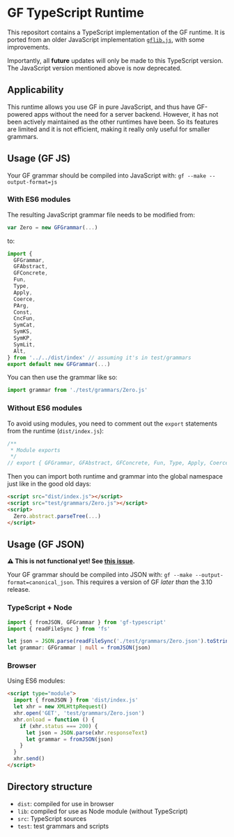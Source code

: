 # GF TypeScript Runtime

This repositort contains a TypeScript implementation of the GF runtime.
It is ported from an older JavaScript implementation [`gflib.js`](https://github.com/GrammaticalFramework/gf-core/blob/master/src/runtime/javascript/gflib.js), with some improvements.

Importantly, all **future** updates will only be made to this TypeScript version.
The JavaScript version mentioned above is now deprecated.

## Applicability

This runtime allows you use GF in pure JavaScript, and thus have GF-powered apps without the need for a server backend.
However, it has not been actively maintained as the other runtimes have been.
So its features are limited and it is not efficient, making it really only useful for smaller grammars.

## Usage (GF JS)

Your GF grammar should be compiled into JavaScript with: `gf --make --output-format=js`

### With ES6 modules

The resulting JavaScript grammar file needs to be modified from:

```js
var Zero = new GFGrammar(...)
```

to:

```js
import {
  GFGrammar,
  GFAbstract,
  GFConcrete,
  Fun,
  Type,
  Apply,
  Coerce,
  PArg,
  Const,
  CncFun,
  SymCat,
  SymKS,
  SymKP,
  SymLit,
  Alt,
} from '../../dist/index' // assuming it's in test/grammars
export default new GFGrammar(...)
```

You can then use the grammar like so:

```js
import grammar from './test/grammars/Zero.js'
```

### Without ES6 modules

To avoid using modules, you need to comment out the `export` statements from the runtime (`dist/index.js`):

```js
/**
 * Module exports
 */
// export { GFGrammar, GFAbstract, GFConcrete, Fun, Type, Apply, Coerce, PArg, Const, CncFun, SymCat, SymKS, SymKP, SymLit, Alt, };
```

Then you can import both runtime and grammar into the global namespace just like in the good old days:

```html
<script src="dist/index.js"></script>
<script src="test/grammars/Zero.js"></script>
<script>
  Zero.abstract.parseTree(...)
</script>
```

## Usage (GF JSON)

**⚠️ This is not functional yet! See [this issue](https://github.com/GrammaticalFramework/gf-typescript/issues/1).**

Your GF grammar should be compiled into JSON with: `gf --make --output-format=canonical_json`.
This requires a version of GF *later than* the 3.10 release.

### TypeScript + Node

```ts
import { fromJSON, GFGrammar } from 'gf-typescript'
import { readFileSync } from 'fs'

let json = JSON.parse(readFileSync('./test/grammars/Zero.json').toString())
let grammar: GFGrammar | null = fromJSON(json)
```

### Browser

Using ES6 modules:

```html
<script type="module">
  import { fromJSON } from 'dist/index.js'
  let xhr = new XMLHttpRequest()
  xhr.open('GET', 'test/grammars/Zero.json')
  xhr.onload = function () {
    if (xhr.status === 200) {
      let json = JSON.parse(xhr.responseText)
      let grammar = fromJSON(json)
    }
  }
  xhr.send()
</script>
```

## Directory structure

- `dist`: compiled for use in browser
- `lib`: compiled for use as Node module (without TypeScript)
- `src`: TypeScript sources
- `test`: test grammars and scripts
